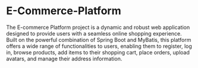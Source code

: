 # E-Commerce-Platform
The E-commerce Platform project is a dynamic and robust web application designed to provide users with a seamless online shopping experience. Built on the powerful combination of Spring Boot and MyBatis, this platform offers a wide range of functionalities to users, enabling them to register, log in, browse products, add items to their shopping cart, place orders, upload avatars, and manage their address information.
